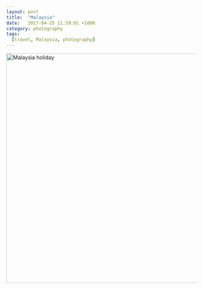 ```yaml
---
layout: post
title:  "Malaysia"
date:   2017-04-25 11:59:01 +1000
category: photography
tags:
  [travel, Malaysia, photography]
---
```


<a data-flickr-embed="true" data-header="true" data-footer="true"  href="https://www.flickr.com/photos/8397489@N04/albums/72157634671567073" title="Malaysia holiday"><img src="https://c1.staticflickr.com/6/5332/9253364901_634e9d8983_z.jpg" width="612" height="612" alt="Malaysia holiday"></a><script async src="//embedr.flickr.com/assets/client-code.js" charset="utf-8"></script>